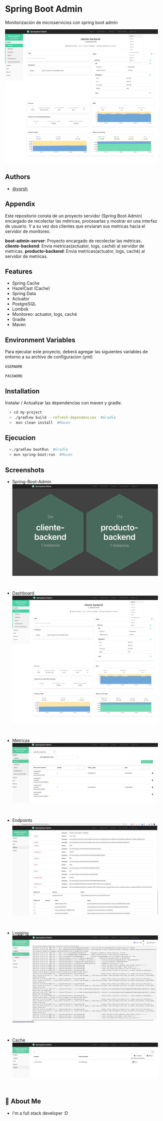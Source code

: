 # Spring Boot Admin

Monitorización de microservicios con spring boot admin

![App Screenshot](https://github.com/dev-yorsh/repository-images/blob/main/spring-boot-admin/Dashboard.png?raw=true)


## Authors

- [@yorsh](https://github.com/dev-yorsh)


## Appendix

Este repositorio consta de un proyecto servidor (Spring Boot Admin) encargado de recolectar las métricas, procesarlas y mostrar en una interfaz de usuario. Y a su vez dos clientes que enviaran sus metricas hacia el servidor de monitoreo.

**boot-admin-server**: Proyecto encargado de recolectar las métricas.
**cliente-backend**: Envia metricas(actuator, logs, caché) al servidor de metricas.
**producto-backend**: Envia metricas(actuator, logs, caché) al servidor de metricas.


## Features

- Spring Cache
- HazelCast (Cache)
- Spring Data
- Actuator
- PostgreSQL
- Lombok
- Monitoreo: actuator, logs, caché
- Gradle
- Maven


## Environment Variables

Para ejecutar este proyecto, deberá agregar las siguientes variables de entorno a su archivo de configuracion (yml)

`USERNAME`

`PASSWORD`


## Installation

Instalar / Actualizar las dependencias con maven y gradle.

```bash
  > cd my-project
  > ./gradlew build --refresh-dependencies  #Gradle
  >  mvn clean install  #Maven
```

## Ejecucion

```bash
  >./gradlew bootRun  #Gradle
  > mvn spring-boot:run  #Maven
```
    
## Screenshots

- Spring-Boot-Admin
![App Screenshot](https://github.com/dev-yorsh/repository-images/blob/main/spring-boot-admin/Spring-Boot-Admin.png?raw=true)

<br>

- Dashboard
![App Screenshot](https://github.com/dev-yorsh/repository-images/blob/main/spring-boot-admin/Dashboard.png?raw=true)

<br/>

- Metricas
![App Screenshot](https://github.com/dev-yorsh/repository-images/blob/main/spring-boot-admin/Metricas.png?raw=true)

<br/>

- Endpoints
![App Screenshot](https://github.com/dev-yorsh/repository-images/blob/main/spring-boot-admin/Endpoints.png?raw=true)

<br/>

- Logging
![App Screenshot](https://github.com/dev-yorsh/repository-images/blob/main/spring-boot-admin/Logging.png?raw=true)

<br/>

- Cache
![App Screenshot](https://github.com/dev-yorsh/repository-images/blob/main/spring-boot-admin/Cache.png?raw=true)

<br/>

## 🚀 About Me
- I'm a full stack developer :D

